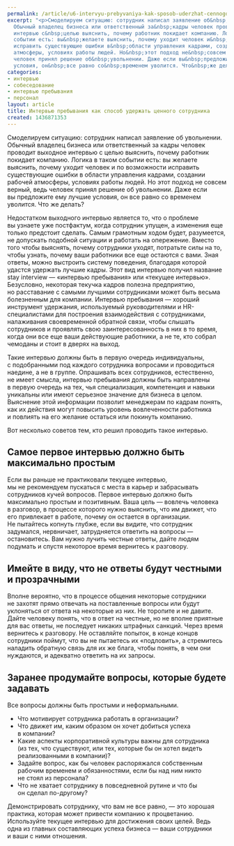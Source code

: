 ```yaml
---
permalink: /article/u6-intervyu-prebyvaniya-kak-sposob-uderzhat-cennogo-sotrudnika
excerpt: "<p>Смоделируем ситуацию: сотрудник написал заявление об&nbsp;увольнении.
  Обычный владелец бизнеса или ответственный за&nbsp;кадры человек проводит выходное
  интервью с&nbsp;целью выяснить, почему работник покидает компанию. Логика в&nbsp;таком
  событии есть: вы&nbsp;желаете выяснить, почему уходит человек и&nbsp;по&nbsp;возможности
  исправить существующие ошибки в&nbsp;области управления кадрами, создании рабочей
  атмосферы, условиях работы людей. Но&nbsp;этот подход не&nbsp;совсем верный, ведь
  человек принял решение об&nbsp;увольнении. Даже если вы&nbsp;предложите ему лучшие
  условия, он&nbsp;все равно со&nbsp;временем уволится. Что&nbsp;же делать?</p>"
categories:
- интервью
- собеседование
- интервью пребывания
- персонал
layout: article
title: Интервью пребывания как способ удержать ценного сотрудника
created: 1436871353
---
```

<p>Смоделируем ситуацию: сотрудник написал заявление об&nbsp;увольнении. Обычный владелец бизнеса или ответственный за&nbsp;кадры человек проводит выходное интервью с&nbsp;целью выяснить, почему работник покидает компанию. Логика в&nbsp;таком событии есть: вы&nbsp;желаете выяснить, почему уходит человек и&nbsp;по&nbsp;возможности исправить существующие ошибки в&nbsp;области управления кадрами, создании рабочей атмосферы, условиях работы людей. Но&nbsp;этот подход не&nbsp;совсем верный, ведь человек принял решение об&nbsp;увольнении. Даже если вы&nbsp;предложите ему лучшие условия, он&nbsp;все равно со&nbsp;временем уволится. Что&nbsp;же делать?</p>
<p>Недостатком выходного интервью является&nbsp;то, что о&nbsp;проблеме вы&nbsp;узнаете уже постфактум, когда сотрудник упущен, а&nbsp;изменения еще только предстоит сделать. Самым грамотным ходом будет, разумеется, не&nbsp;допускать подобной ситуации и&nbsp;работать на&nbsp;опережение. Вместо того чтобы выяснять, почему сотрудники уходят, потратьте силы на&nbsp;то, чтобы узнать, почему ваши работники все еще остаются с&nbsp;вами. Зная ответы, можно выстроить систему поведения, благодаря которой удастся удержать лучшие кадры. Этот вид интервью получил название stay interview&nbsp;— «интервью пребывания» или «текущее интервью». Безусловно, некоторая текучка кадров полезна предприятию, но&nbsp;расставание с&nbsp;самыми лучшими сотрудниками может быть весьма болезненным для компании. Интервью пребывания&nbsp;— хороший инструмент удержания, используемый руководителями и&nbsp;HR-специалистами для построения взаимодействия с&nbsp;сотрудниками, налаживания своевременной обратной связи, чтобы слышать сотрудников и&nbsp;проявлять свою заинтересованность в&nbsp;них в&nbsp;то&nbsp;время, когда они все еще ваши действующие работники, а&nbsp;не&nbsp;те, кто собрал чемоданы и&nbsp;стоит в&nbsp;дверях на&nbsp;выход.</p>
<p>Такие интервью должны быть в&nbsp;первую очередь индивидуальны, с&nbsp;подобранными под каждого сотрудника вопросами и&nbsp;проводиться наедине, а&nbsp;не&nbsp;в&nbsp;группе. Опрашивать всех сотрудников, естественно, не&nbsp;имеет смысла, интервью пребывания должны быть направлены в&nbsp;первую очередь на&nbsp;тех, чья специализация, компетенция и&nbsp;навыки уникальны или имеют серьезное значение для бизнеса в&nbsp;целом. Выяснение этой информации позволит менеджерам по&nbsp;кадрам понять, как их&nbsp;действия могут повысить уровень вовлеченности работника и&nbsp;повлиять на&nbsp;его желание остаться или покинуть компанию.</p>
<p>Вот несколько советов тем, кто решил проводить такое интервью.</p>
<h2>Самое первое интервью должно быть максимально простым</h2>
<p>Если вы&nbsp;раньше не&nbsp;практиковали текущее интервью, мы&nbsp;не&nbsp;рекомендуем пускаться с&nbsp;места в&nbsp;карьер и&nbsp;забрасывать сотрудников кучей вопросов. Первое интервью должно быть максимально простым и&nbsp;позитивным. Ваша цель&nbsp;— вовлечь человека в&nbsp;разговор, в&nbsp;процессе которого нужно выяснить, что им&nbsp;движет, что его привлекает в&nbsp;работе, почему он&nbsp;остается в&nbsp;организации. Не&nbsp;пытайтесь копнуть глубже, если вы&nbsp;видите, что сотрудник задумался, нервничает, затрудняется ответить на&nbsp;вопросы&nbsp;— остановитесь. Вам нужно лучить честные ответы, дайте людям подумать и&nbsp;спустя некоторое время вернитесь к&nbsp;разговору.</p>
<h2>Имейте в&nbsp;виду, что не&nbsp;ответы будут честными и&nbsp;прозрачными</h2>
<p>Вполне вероятно, что в&nbsp;процессе общения некоторые сотрудники не&nbsp;захотят прямо отвечать на&nbsp;поставленные вопросы или будут уклоняться от&nbsp;ответа на&nbsp;некоторые из&nbsp;них. Не&nbsp;торопите и&nbsp;не&nbsp;давите. Дайте человеку понять, что в&nbsp;ответ на&nbsp;честные, но&nbsp;не&nbsp;вполне приятные для вас ответы, не&nbsp;последует никаких штрафных санкций. Через время вернитесь к&nbsp;разговору. Не&nbsp;оставляйте попыток, в&nbsp;конце концов сотрудники поймут, что вы&nbsp;не&nbsp;пытаетесь их&nbsp;«подловить», а&nbsp;стремитесь наладить обратную связь для их&nbsp;же блага, чтобы понять, в&nbsp;чем они нуждаются, и&nbsp;адекватно ответить на&nbsp;их&nbsp;запросы.</p>
<h2>Заранее продумайте вопросы, которые будете задавать</h2>
<p>Все вопросы должны быть простыми и&nbsp;неформальными.</p>
<p>
	<ul>
		<li><span>Что мотивирует сотрудника работать в</span>&nbsp;<span>организации?</span></li>
		<li><span>Что движет</span>&nbsp;<span>им, каким образом он</span>&nbsp;<span>хочет добиться успеха в</span>&nbsp;<span>компании?</span></li>
		<li><span>Какие аспекты корпоративной культуры важны для сотрудника (из</span>&nbsp;<span>тех, что существуют, или тех, которые</span>&nbsp;<span>бы он</span>&nbsp;<span>хотел видеть реализованными в</span>&nbsp;<span>компании)?</span></li>
		<li><span>Задайте вопрос, как</span>&nbsp;<span>бы человек распоряжался собственным рабочим временем и</span>&nbsp;<span>обязанностями, если</span>&nbsp;<span>бы над ним никто не</span>&nbsp;<span>стоял из</span>&nbsp;<span>персонала?</span></li>
		<li><span>Что не</span>&nbsp;<span>хватает сотруднику в</span>&nbsp;<span>повседневной рутине и</span>&nbsp;<span>что</span>&nbsp;<span>бы он</span>&nbsp;<span>сделал по-другому?</span></li>
	</ul>
</p>
<p>Демонстрировать сотруднику, что вам не&nbsp;все равно,&nbsp;— это хорошая практика, которая может привести компанию к&nbsp;процветанию. Используйте текущее интервью для достижения своих целей. Ведь одна из&nbsp;главных составляющих успеха бизнеса&nbsp;— ваши сотрудники и&nbsp;ваши с&nbsp;ними отношения.</p>
